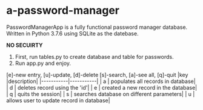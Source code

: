 # a-password-manager

PasswordManagerApp is a fully functional password manager database. Written in Python 3.7.6 using SQLite as the datebase.

**NO SECUIRTY**

1. First, run tables.py to create database and table for passwords.
2. Run app.py and enjoy.

[e]-new entry, [u]-update, [d]-delete [s]-search, [a]-see all, [q]-quit
|key        |description|
|-----------|-----------|
| a         | populates all records in database|
| d         | deletes record using the 'id'|
| e         | created a new record in the database|
| q         | quits the session|
| s         | searches database on different parameters|
| u         | allows user to update record in database|